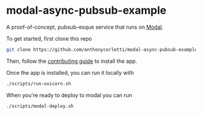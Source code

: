 # modal-async-pubsub-example

A proof-of-concept, pubsub-esque service that runs on [Modal](https://modal.com).

To get started, first clone this repo

```bash
git clone https://github.com/anthonycorletti/modal-async-pubsub-example.git
```

Then, follow the [contributing guide](./CONTRIBUTING.md) to install the app.

Once the app is installed, you can run it locally with

```sh
./scripts/run-uvicorn.sh
```

When you're ready to deploy to modal you can run

```sh
./scripts/modal-deploy.sh
```

